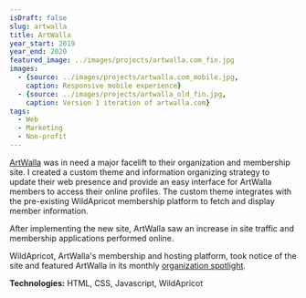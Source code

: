 ```yaml
---
isDraft: false
slug: artwalla
title: ArtWalla
year_start: 2019
year_end: 2020
featured_image: ../images/projects/artwalla.com_fin.jpg
images: 
  - {source: ../images/projects/artwalla.com_mobile.jpg, 
    caption: Responsive mobile experience}
  - {source: ../images/projects/artwalla_old_fin.jpg, 
    caption: Version 1 iteration of artwalla.com}
tags:
  - Web
  - Marketing
  - Non-profit
---
```



[ArtWalla](https://artwalla.com/) was in need a major facelift to their organization and membership site. I created a custom theme and information organizing strategy to update their web presence and provide an easy interface for ArtWalla members to access their online profiles. The custom theme integrates with the pre-existing WildApricot membership platform to fetch and display member information.

After implementing the new site, ArtWalla saw an increase in site traffic and membership applications performed online.

WildApricot, ArtWalla's membership and hosting platform, took notice of the site and featured ArtWalla in its monthly [organization spotlight](https://www.wildapricot.com/blogs/newsblog/2020/07/27/july-update-2020).

**Technologies:** HTML, CSS, Javascript, WildApricot